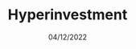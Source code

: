 ---
title: Hyperinvestment
status: Denied
date: 04/12/2022
description: An alternative sub-stat distribution for characters who have teams that are focused on buffing one, primary source of damage.
---